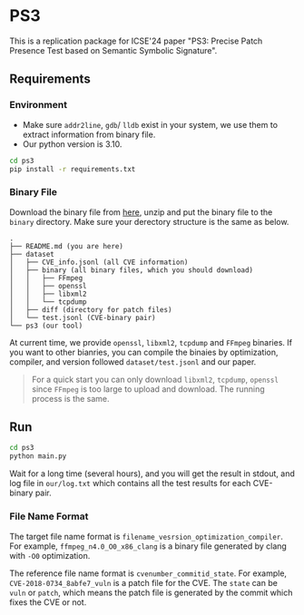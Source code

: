 # PS3

This is a replication package for ICSE'24 paper "PS3: Precise Patch Presence Test based on Semantic Symbolic Signature".

## Requirements

### Environment

- Make sure `addr2line`, `gdb`/ `lldb` exist in your system, we use them to extract information from binary file.
- Our python version is 3.10.

```bash
cd ps3
pip install -r requirements.txt
```

### Binary File

Download the binary file from [here](https://figshare.com/s/3fcd957e10475096569d), unzip and put the binary file to the `binary` directory.
Make sure your derectory structure is the same as below.

```text
.
├── README.md (you are here)
├── dataset
│   ├── CVE_info.jsonl (all CVE information)
│   ├── binary (all binary files, which you should download)
│   │   ├── FFmpeg
│   │   ├── openssl
│   │   ├── libxml2
│   │   └── tcpdump
│   ├── diff (directory for patch files)
│   └── test.jsonl (CVE-binary pair)
└── ps3 (our tool)
```

At current time, we provide `openssl`, `libxml2`, `tcpdump` and `FFmpeg` binaries. If you want to other bianries, you can compile the binaies by optimization, compiler, and version followed `dataset/test.jsonl` and our paper.

> For a quick start you can only download `libxml2`, `tcpdump`, `openssl` since `FFmpeg` is too large to upload and download. The running process is the same.

## Run

```bash
cd ps3
python main.py
```

Wait for a long time (several hours), and you will get the result in stdout, and log file in `our/log.txt` which contains all the test results for each CVE-binary pair.

### File Name Format

The target file name format is `filename_vesrsion_optimization_compiler`. For example, `ffmpeg_n4.0_O0_x86_clang` is a binary file generated by clang with `-O0` optimization.

The reference file name format is `cvenumber_commitid_state`. For example, `CVE-2018-0734_8abfe7_vuln` is a patch file for the CVE. The `state` can be `vuln` or `patch`, which means the patch file is generated by the commit which fixes the CVE or not.

<!---
## Cite

If you use our tool, please cite our paper.

```bibtex
TBD
-->

